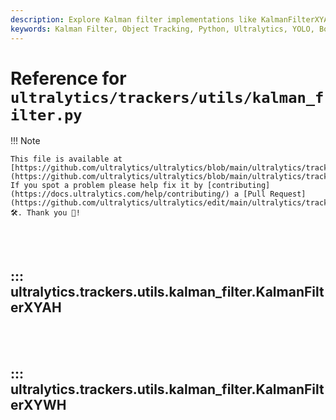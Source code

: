 ```yaml
---
description: Explore Kalman filter implementations like KalmanFilterXYAH and KalmanFilterXYWH for tracking bounding boxes in image space using Ultralytics.
keywords: Kalman Filter, Object Tracking, Python, Ultralytics, YOLO, Bounding Boxes, Image Processing
---
```


# Reference for `ultralytics/trackers/utils/kalman_filter.py`

!!! Note

    This file is available at [https://github.com/ultralytics/ultralytics/blob/main/ultralytics/trackers/utils/kalman_filter.py](https://github.com/ultralytics/ultralytics/blob/main/ultralytics/trackers/utils/kalman_filter.py). If you spot a problem please help fix it by [contributing](https://docs.ultralytics.com/help/contributing/) a [Pull Request](https://github.com/ultralytics/ultralytics/edit/main/ultralytics/trackers/utils/kalman_filter.py) 🛠️. Thank you 🙏!

<br><br>

## ::: ultralytics.trackers.utils.kalman_filter.KalmanFilterXYAH

<br><br>

## ::: ultralytics.trackers.utils.kalman_filter.KalmanFilterXYWH

<br><br>
